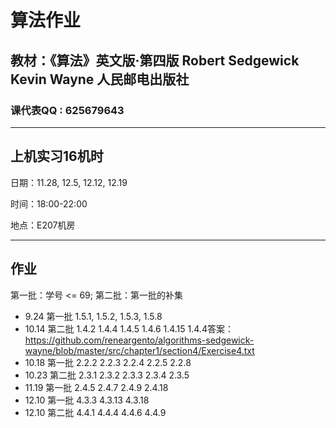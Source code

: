 # **算法作业**

## 教材：《算法》英文版·第四版 Robert Sedgewick Kevin Wayne 人民邮电出版社

### 课代表QQ : 625679643

*****

## 上机实习16机时
日期：11.28, 12.5, 12.12, 12.19

时间：18:00-22:00

地点：E207机房

*****

## 作业
第一批：学号 <= 69; 第二批：第一批的补集


* 9.24 第一批 1.5.1, 1.5.2, 1.5.3, 1.5.8 
* 10.14 第二批 1.4.2 1.4.4 1.4.5 1.4.6 1.4.15 1.4.4答案：https://github.com/reneargento/algorithms-sedgewick-wayne/blob/master/src/chapter1/section4/Exercise4.txt
* 10.18 第一批 2.2.2  2.2.3  2.2.4  2.2.5  2.2.8
* 10.23 第二批 2.3.1 2.3.2 2.3.3 2.3.4 2.3.5
* 11.19 第一批 2.4.5 2.4.7 2.4.9 2.4.18
* 12.10 第一批 4.3.3 4.3.13 4.3.18
* 12.10 第二批 4.4.1 4.4.4 4.4.6 4.4.9


